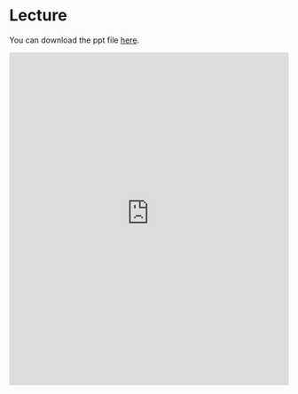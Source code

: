 # Lecture

You can download the ppt file [here](https://thelogicalgrammar.github.io/pLoT_course/5_semantics.pptx).

<iframe src='https://thelogicalgrammar.github.io/pLoT_course/5_semantics.pdf' width='100%' height='600px' frameborder='0'>
